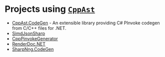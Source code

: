 Projects using [```CppAst```](https://github.com/xoofx/CppAst)
=====
* [CppAst.CodeGen](https://github.com/xoofx/CppAst.CodeGen) - An extensible library providing C# PInvoke codegen from C/C++ files for .NET.
* [SimdJsonSharp](https://github.com/EgorBo/SimdJsonSharp)
* [CppPinvokeGenerator](https://github.com/EgorBo/CppPinvokeGenerator)
* [RenderDoc.NET](https://github.com/WaveEngine/RenderDoc.NET/blob/master/RenderDocGen/RenderDocGen/CsCodeGenerator.cs)
* [SharpNng.CodeGen](https://github.com/xoofx/SharpNng/blob/main/src/SharpNng.CodeGen/Program.cs)

